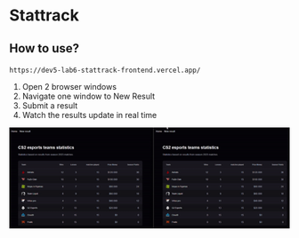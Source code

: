 # Stattrack

## How to use?

`https://dev5-lab6-stattrack-frontend.vercel.app/`

1. Open 2 browser windows
2. Navigate one window to New Result
3. Submit a result
4. Watch the results update in real time

![Animated GIF](./public/websockets.gif)
